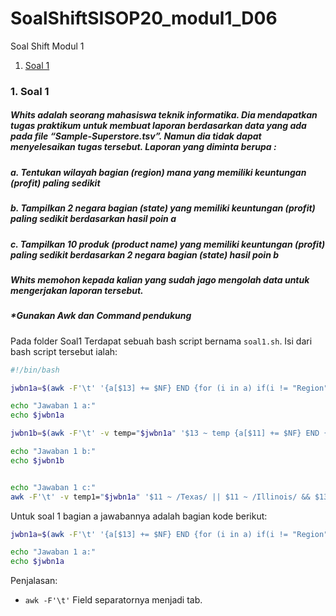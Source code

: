 # SoalShiftSISOP20_modul1_D06

Soal Shift Modul 1
1. [Soal 1](#1-soal-1)


### 1. Soal 1
##### Whits adalah seorang mahasiswa teknik informatika. Dia mendapatkan tugas praktikum untuk membuat laporan berdasarkan data yang ada pada file “Sample-Superstore.tsv”. Namun dia tidak dapat menyelesaikan tugas tersebut. Laporan yang diminta berupa :
##### a. Tentukan wilayah bagian (region) mana yang memiliki keuntungan (profit) paling sedikit
##### b. Tampilkan 2 negara bagian (state) yang memiliki keuntungan (profit) paling sedikit berdasarkan hasil poin a
##### c. Tampilkan 10 produk (product name) yang memiliki keuntungan (profit) paling sedikit berdasarkan 2 negara bagian (state) hasil poin b
##### Whits memohon kepada kalian yang sudah jago mengolah data untuk mengerjakan laporan tersebut.
##### *Gunakan Awk dan Command pendukung

Pada folder Soal1 Terdapat sebuah bash script bernama `soal1.sh`. Isi dari bash script tersebut ialah:

```sh
#!/bin/bash

jwbn1a=$(awk -F'\t' '{a[$13] += $NF} END {for (i in a) if(i != "Region") print i,a[i]}' Sample-Superstore.tsv | sort -gk2 | head -1 | awk '{print $1}' )

echo "Jawaban 1 a:"
echo $jwbn1a

jwbn1b=$(awk -F'\t' -v temp="$jwbn1a" '$13 ~ temp {a[$11] += $NF} END {for (i in a) if(i != "Region") print a[i],i}' Sample-Superstore.tsv | sort -gk1 | head -2 | awk '{print $2}' )

echo "Jawaban 1 b:"
echo $jwbn1b


echo "Jawaban 1 c:"
awk -F'\t' -v temp1="$jwbn1a" '$11 ~ /Texas/ || $11 ~ /Illinois/ && $13 ~ temp1 {a[$17] += $NF} END {for (i in a) if(i != "Region") print a[i],i}' Sample-Superstore.tsv | sort -gk1 | head
```
Untuk soal 1 bagian a jawabannya adalah bagian kode berikut:
```sh
jwbn1a=$(awk -F'\t' '{a[$13] += $NF} END {for (i in a) if(i != "Region") print i,a[i]}' Sample-Superstore.tsv | sort -gk2 | head -1 | awk '{print $1}' )

echo "Jawaban 1 a:"
echo $jwbn1a
```

Penjalasan:
+ `awk -F'\t'` Field separatornya menjadi tab.
